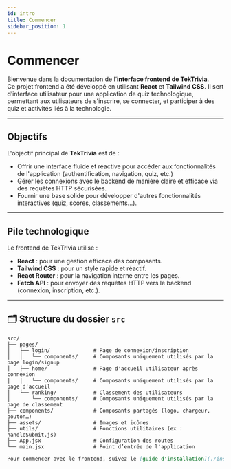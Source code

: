 ```yaml
---
id: intro
title: Commencer
sidebar_position: 1
---
```


# Commencer

Bienvenue dans la documentation de l’**interface frontend de TekTrivia**.  
Ce projet frontend a été développé en utilisant **React** et **Tailwind CSS**. Il sert d’interface utilisateur pour une application de quiz technologique, permettant aux utilisateurs de s'inscrire, se connecter, et participer à des quiz et activités liés à la technologie.

---

## Objectifs

L'objectif principal de **TekTrivia** est de :

- Offrir une interface fluide et réactive pour accéder aux fonctionnalités de l'application (authentification, navigation, quiz, etc.)
- Gérer les connexions avec le backend de manière claire et efficace via des requêtes HTTP sécurisées.
- Fournir une base solide pour développer d'autres fonctionnalités interactives (quiz, scores, classements…).

---

## Pile technologique

Le frontend de TekTrivia utilise :

- **React** : pour une gestion efficace des composants.
- **Tailwind CSS** : pour un style rapide et réactif.
- **React Router** : pour la navigation interne entre les pages.
- **Fetch API** : pour envoyer des requêtes HTTP vers le backend (connexion, inscription, etc.).

---

## 🗂️ Structure du dossier `src`

```plaintext
src/
├── pages/
│   ├── login/              # Page de connexion/inscription
│   │   └── components/     # Composants uniquement utilisés par la page login/signup
│   ├── home/               # Page d'accueil utilisateur après connexion
│   │   └── components/     # Composants uniquement utilisés par la page d'accueil       
│   └── ranking/            # Classement des utilisateurs
│       └── components/     # Composants uniquement utilisés par la page de classement
├── components/             # Composants partagés (logo, chargeur, bouton…)
├── assets/                 # Images et icônes
├── utils/                  # Fonctions utilitaires (ex : handleSubmit.js)
├── App.jsx                 # Configuration des routes
└── main.jsx                # Point d’entrée de l'application
```

```md
Pour commencer avec le frontend, suivez le [guide d'installation](./installation).